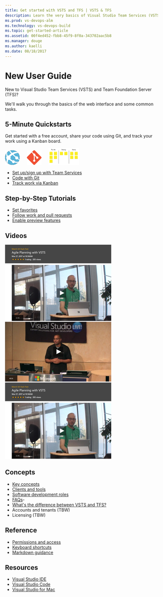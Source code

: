 ```yaml
---
title: Get started with VSTS and TFS | VSTS & TFS    
description: Learn the very basics of Visual Studio Team Services (VSTS) and Team Foundation Server (TFS).  
ms.prod: vs-devops-alm
ms.technology: vs-devops-build
ms.topic: get-started-article  
ms.assetid: 00f4ed452-fbb8-45f9-8f0a-343702aac5b8  
ms.manager: douge
ms.author: kaelli
ms.date: 08/18/2017
---
```


# New User Guide

New to Visual Studio Team Services (VSTS) and Team Foundation Server (TFS)? 

We'll walk you through the basics of the web interface and some common tasks.  

<!---
## Overview
[What is VSTS?](what-is-vsts.md)
[What is TFS?](what-is-tfs.md)
[Overview of services](../services.md)
-->


## 5-Minute Quickstarts

Get started with a free account, share your code using Git, and track your work using a Kanban board.  

![Learn the UI](_img/placeholder-web-app.png)&nbsp;&nbsp;&nbsp;&nbsp;&nbsp;&nbsp;![Create a repo](_img/placeholder-git-repo.png)&nbsp;&nbsp;&nbsp;&nbsp;&nbsp;&nbsp;![Create a Kanban](_img/placeholder-kanban.png)   

- [Set up/sign up with Team Services](/vsts/accounts/sign-up-for-visual-studio-team-services?toc=/vsts/user-guide/toc.json&bc=/vsts/user-guide/breadcrumb/toc.json)  
- [Code with Git](/vsts/git/create-new-repo?toc=/vsts/user-guide/toc.json&bc=/vsts/user-guide/breadcrumb/toc.json)
- [Track work via Kanban](/vsts/work/kanban/kanban-quickstart?toc=/vsts/user-guide/toc.json&&bc=/vsts/user-guide/breadcrumb/toc.json)



## Step-by-Step Tutorials  

- [Set favorites](/vsts/collaborate/set-favorites?toc=/vsts/user-guide/toc.json&bc=/vsts/user-guide/breadcrumb/toc.json)
- [Follow work and pull requests](/vsts/collaborate/follow-work-items??toc=/vsts/user-guide/toc.json&bc=/vsts/user-guide/breadcrumb/toc.json)
- [Enable preview features](/vsts/collaborate/preview-features?toc=/vsts/user-guide/toc.json&bc=/vsts/user-guide/breadcrumb/toc.json)  
 

## Videos

[![Guided tour of the VSTS user interface](_img/index/agile-planning-video-image.png)](https://channel9.msdn.com/Events/build-release/2017/P4105/player)   [![Build a backlog and track your work](_img/index/zero-to-devops-video-image.png)](#)   [![Create a Git repo for code sharing](_img/index/agile-planning-video-image.png)](https://channel9.msdn.com/Events/Connect/2016/204/player)

## Concepts  

- [Key concepts](../concepts.md)    
- [Clients and tools](../tools.md)     
- [Software development roles](../roles.md)   
- [FAQs](../faqs.md)- 
- [What's the difference between VSTS and TFS?](../about-vsts-tfs.md)  
- Accounts and tenants (TBW)  
- Licensing (TBW) 

## Reference
- [Permissions and access](/vsts/security/permissions-access?toc=/vsts/user-guide/toc.json&bc=/vsts/user-guide/breadcrumb/toc.json)
- [Keyboard shortcuts](/vsts/reference/keyboard-shortcuts?toc=/vsts/user-guide/toc.json&bc=/vsts/user-guide/breadcrumb/toc.json)
- [Markdown guidance](/vsts/reference/markdown-guidance?toc=/vsts/user-guide/toc.json&bc=/vsts/user-guide/breadcrumb/toc.json)


## Resources

- [Visual Studio IDE](https://docs.microsoft.com/visualstudio/)
- [Visual Studio Code](https://code.visualstudio.com/docs)
- [Visual Studio for Mac](https://docs.microsoft.com/visualstudio/mac)